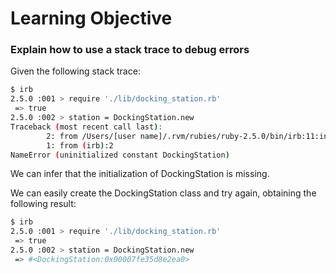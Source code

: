 # Learning Objective

### Explain how to use a stack trace to debug errors

Given the following stack trace:

```sh
$ irb
2.5.0 :001 > require './lib/docking_station.rb'
 => true
2.5.0 :002 > station = DockingStation.new
Traceback (most recent call last):
        2: from /Users/[user name]/.rvm/rubies/ruby-2.5.0/bin/irb:11:in <main>
        1: from (irb):2
NameError (uninitialized constant DockingStation)
```

We can infer that the initialization of DockingStation is missing.

We can easily create the DockingStation class and try again, obtaining the following result:

```sh
$ irb
2.5.0 :001 > require './lib/docking_station.rb'
 => true
2.5.0 :002 > station = DockingStation.new
 => #<DockingStation:0x00007fe35d8e2ea0>
```
